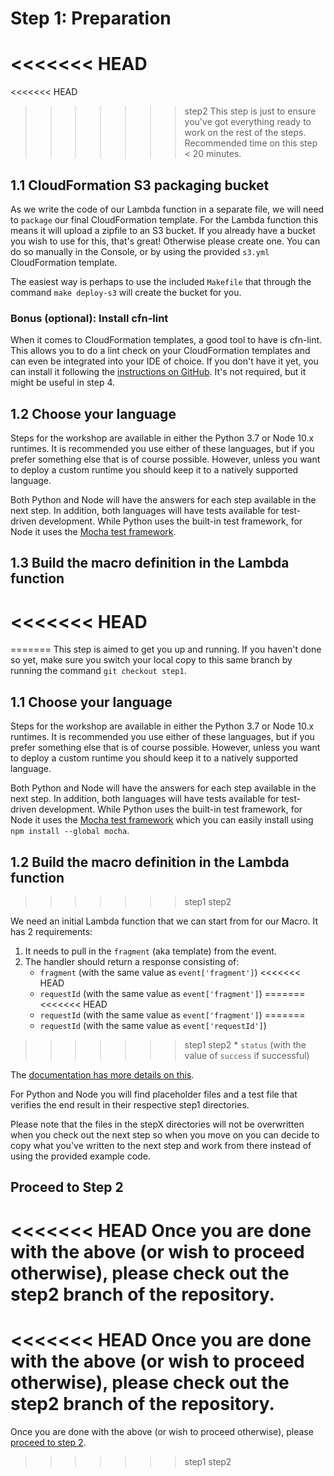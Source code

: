 # Step 1: Preparation

<<<<<<< HEAD
=======
<<<<<<< HEAD
>>>>>>> step2
This step is just to ensure you've got everything ready to work on the rest of the steps. Recommended time on this step < 20 minutes.

## 1.1 CloudFormation S3 packaging bucket

As we write the code of our Lambda function in a separate file, we will need to `package` our final CloudFormation template. For the Lambda function this means it will upload a zipfile to an S3 bucket. If you already have a bucket you wish to use for this, that's great! Otherwise please create one. You can do so manually in the Console, or by using the provided `s3.yml` CloudFormation template.

The easiest way is perhaps to use the included `Makefile` that through the command `make deploy-s3` will create the bucket for you.

### Bonus (optional): Install cfn-lint

When it comes to CloudFormation templates, a good tool to have is cfn-lint. This allows you to do a lint check on your CloudFormation templates and can even be integrated into your IDE of choice. If you don't have it yet, you can install it following the [instructions on GitHub](https://github.com/aws-cloudformation/cfn-python-lint). It's not required, but it might be useful in step 4.

## 1.2 Choose your language

Steps for the workshop are available in either the Python 3.7 or Node 10.x runtimes. It is recommended you use either of these languages, but if you prefer something else that is of course possible. However, unless you want to deploy a custom runtime you should keep it to a natively supported language.

Both Python and Node will have the answers for each step available in the next step. In addition, both languages will have tests available for test-driven development. While Python uses the built-in test framework, for Node it uses the [Mocha test framework](https://mochajs.org).

## 1.3 Build the macro definition in the Lambda function
<<<<<<< HEAD
=======
=======
This step is aimed to get you up and running. If you haven't done so yet, make sure you switch your local copy to this same branch by running the command `git checkout step1`.

## 1.1 Choose your language

Steps for the workshop are available in either the Python 3.7 or Node 10.x runtimes. It is recommended you use either of these languages, but if you prefer something else that is of course possible. However, unless you want to deploy a custom runtime you should keep it to a natively supported language.

Both Python and Node will have the answers for each step available in the next step. In addition, both languages will have tests available for test-driven development. While Python uses the built-in test framework, for Node it uses the [Mocha test framework](https://mochajs.org) which you can easily install using `npm install --global mocha`.

## 1.2 Build the macro definition in the Lambda function
>>>>>>> step1
>>>>>>> step2

We need an initial Lambda function that we can start from for our Macro. It has 2 requirements:

1. It needs to pull in the `fragment` (aka template) from the event.
2. The handler should return a response consisting of:
    * `fragment` (with the same value as `event['fragment']`)
<<<<<<< HEAD
    * `requestId` (with the same value as `event['fragment']`)
=======
<<<<<<< HEAD
    * `requestId` (with the same value as `event['fragment']`)
=======
    * `requestId` (with the same value as `event['requestId']`)
>>>>>>> step1
>>>>>>> step2
    * `status` (with the value of `success` if successful)

The [documentation has more details on this](https://docs.aws.amazon.com/AWSCloudFormation/latest/UserGuide/template-macros.html#template-macros-author).

For Python and Node you will find placeholder files and a test file that verifies the end result in their respective step1 directories.

Please note that the files in the stepX directories will not be overwritten when you check out the next step so when you move on you can decide to copy what you've written to the next step and work from there instead of using the provided example code.

## Proceed to Step 2

<<<<<<< HEAD
Once you are done with the above (or wish to proceed otherwise), please check out the step2 branch of the repository.
=======
<<<<<<< HEAD
Once you are done with the above (or wish to proceed otherwise), please check out the step2 branch of the repository.
=======
Once you are done with the above (or wish to proceed otherwise), please [proceed to step 2](https://github.com/ArjenSchwarz/workshop-cfn-macros/blob/step2/step2.md).
>>>>>>> step1
>>>>>>> step2
